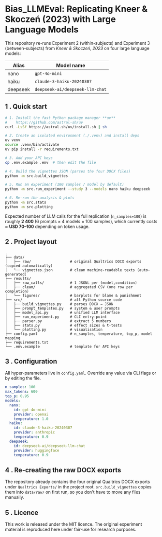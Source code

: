 # Bias_LLMEval: Replicating Kneer & Skoczeń (2023) with Large Language Models

This repository re-runs Experiment 2 (within-subjects) and Experiment 3 (between-subjects) from *Kneer & Skoczeń, 2023* on four large language models:

| Alias | Model name |
|-------|------------|
| nano  | `gpt-4o-mini` |
| haiku | `claude-3-haiku-20240307` |
| deepseek | `deepseek-ai/deepseek-llm-chat` |

## 1 . Quick start

```bash
# 1. Install the fast Python package manager **uv**
#    https://github.com/astral-sh/uv
curl -LsSf https://astral.sh/uv/install.sh | sh

# 2. Create an isolated environment (./.venv) and install deps
uv venv
source .venv/bin/activate
uv pip install -r requirements.txt

# 3. Add your API keys
cp .env.example .env  # then edit the file

# 4. Build the vignettes JSON (parses the four DOCX files)
python -m src.build_vignettes

# 5. Run an experiment (100 samples / model by default)
python -m src.run_experiment --study 3 --models nano haiku deepseek

# 6. Re-run the analysis & plots
python -m src.stats
python -m src.plotting
```

Expected number of LLM calls for the full replication (`n_samples=100`) is roughly **2 400** (6 prompts × 4 models × 100 samples), which currently costs ≈ **USD 70–100** depending on token usage.

## 2 . Project layout

```
.
├── data/
│   ├── raw/                  # original Qualtrics DOCX exports (copied automatically)
│   └── vignettes.json        # clean machine-readable texts (auto-generated)
├── results/
│   ├── raw_calls/            # 1 JSONL per (model,condition)
│   ├── clean/                # aggregated CSV (one row per completion)
│   └── figures/              # barplots for blame & punishment
├── src/                      # all Python source code
│   ├── build_vignettes.py    # parses DOCX → JSON
│   ├── prompt_templates.py   # system & user prompts
│   ├── model_api.py          # unified LLM interface
│   ├── run_experiment.py     # CLI entry-point
│   ├── parser.py             # extract 5 numbers
│   ├── stats.py              # effect sizes & t-tests
│   └── plotting.py           # visualisation
├── config.yaml               # n_samples, temperature, top_p, model mapping
├── requirements.txt
└── .env.example              # template for API keys
```

## 3 . Configuration

All hyper-parameters live in `config.yaml`. Override any value via CLI flags or by editing the file.

```yaml
n_samples: 100
max_tokens: 600
top_p: 0.95
models:
  nano:
    id: gpt-4o-mini
    provider: openai
    temperature: 1.0
  haiku:
    id: claude-3-haiku-20240307
    provider: anthropic
    temperature: 0.9
  deepseek:
    id: deepseek-ai/deepseek-llm-chat
    provider: huggingface
    temperature: 0.9
```

## 4 . Re-creating the raw DOCX exports

The repository already contains the four original Qualtrics DOCX exports under `Qualtrics Exports/` in the project root. `src.build_vignettes` copies them into `data/raw/` on first run, so you don't have to move any files manually.

## 5 . Licence

This work is released under the MIT licence. The original experiment material is reproduced here under fair-use for research purposes. 